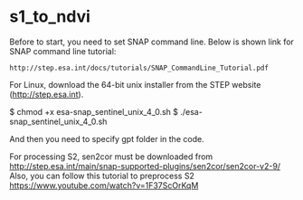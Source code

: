 # s1_to_ndvi


Before to start, you need to set SNAP command line. Below is shown link for SNAP command line tutorial: 
```
http://step.esa.int/docs/tutorials/SNAP_CommandLine_Tutorial.pdf
```

For Linux, download the 64-bit unix installer from the STEP website (http://step.esa.int). 
 
$ chmod +x esa-snap_sentinel_unix_4_0.sh 
$ ./esa-snap_sentinel_unix_4_0.sh 
 
And then you need to specify gpt folder in the code. 

For processing S2, sen2cor must be downloaded from http://step.esa.int/main/snap-supported-plugins/sen2cor/sen2cor-v2-9/ 
Also, you can follow this tutorial to preprocess S2 https://www.youtube.com/watch?v=1F37ScOrKqM 

